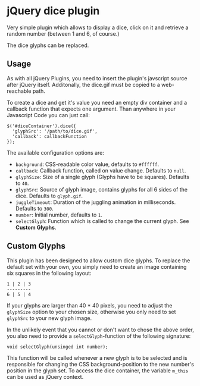 jQuery dice plugin
==================

Very simple plugin which allows to display a dice, click on it and retrieve
a random number (between 1 and 6, of course.)

The dice glyphs can be replaced.

## Usage

As with all jQuery Plugins, you need to insert the plugin's javscript source
after jQuery itself. Additonally, the dice.gif must be copied to a web-reachable
path.

To create a dice and get it's value you need an empty div container and a
callback function that expects one argument. Than anywhere in your Javascript
Code you can just call:

    $('#diceContainer').dice({
      'glyphSrc': '/path/to/dice.gif',
      'callback': callbackFunction
    });

The available configuration options are:

- `background`: CSS-readable color value, defaults to `#ffffff`.
- `callback`: Callback function, called on value change. Defaults to `null`.
- `glyphSize`: Size of a single glyph (Glyphs have to be squares). Defaults to `40`.
- `glyphSrc`: Source of glyph image, contains glyphs for all 6 sides of the dice. Defaults to `glyph.gif`.
- `juggleTimeout`: Duration of the juggling animation in milliseconds. Defaults to `300`.
- `number`: Initial number, defaults to `1`.
- `selectGlyph`: Function which is called to change the current glyph. See __Custom Glyphs__.

## Custom Glyphs

This plugin has been designed to allow custom dice glyphs. To replace the default
set with your own, you simply need to create an image containing six squares in
the following layout:

    1 | 2 | 3
    ---------
    6 | 5 | 4

If your glyphs are larger than 40 * 40 pixels, you need to adjust the `glyphSize`
option to your chosen size, otherwise you only need to set `glyphSrc` to your new
glyph image.

In the unlikely event that you cannot or don't want to chose the above order, you
also need to provide a `selectGlyph`-function of the following signature:

    void selectGlyph(unsinged int number);

This function will be called whenever a new glyph is to be selected and is
responsible for changing the CSS background-position to the new number's
position in the glyph set. To access the dice container, the variable `m_this`
can be used as jQuery context.
